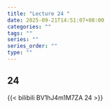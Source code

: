 ```yaml
---
title: "Lecture 24 "
date: 2025-09-21T14:51:07+08:00
categories: ""
tags: ""
series: ""
series_order: ""
type: ""
---
```


## 24 

{{< bilibili BV1hJ4m1M7ZA 24 >}}


